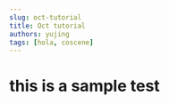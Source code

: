 ```yaml
---
slug: oct-tutorial
title: Oct tutorial
authors: yujing
tags: [hola, coscene]
---
```


# this is a sample test

<!-- truncate -->
